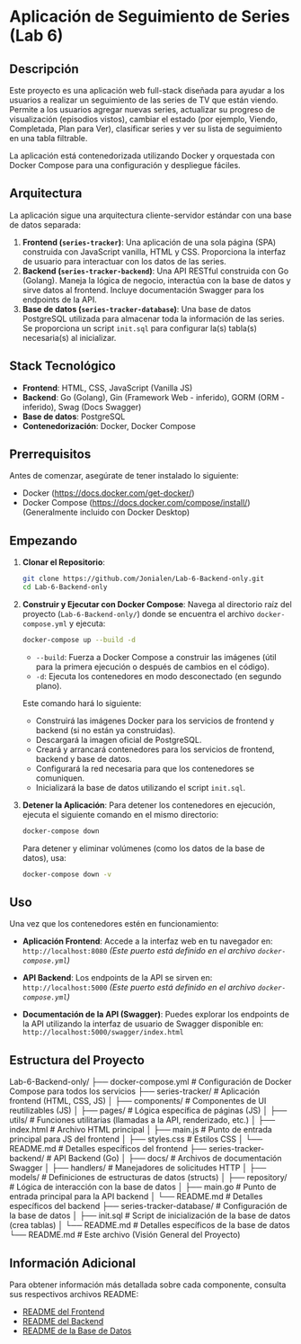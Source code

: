 # Aplicación de Seguimiento de Series (Lab 6)

## Descripción

Este proyecto es una aplicación web full-stack diseñada para ayudar a los usuarios a realizar un seguimiento de las series de TV que están viendo. Permite a los usuarios agregar nuevas series, actualizar su progreso de visualización (episodios vistos), cambiar el estado (por ejemplo, Viendo, Completada, Plan para Ver), clasificar series y ver su lista de seguimiento en una tabla filtrable.

La aplicación está contenedorizada utilizando Docker y orquestada con Docker Compose para una configuración y despliegue fáciles.

## Arquitectura

La aplicación sigue una arquitectura cliente-servidor estándar con una base de datos separada:

1. **Frontend (`series-tracker`)**: Una aplicación de una sola página (SPA) construida con JavaScript vanilla, HTML y CSS. Proporciona la interfaz de usuario para interactuar con los datos de las series.
2. **Backend (`series-tracker-backend`)**: Una API RESTful construida con Go (Golang). Maneja la lógica de negocio, interactúa con la base de datos y sirve datos al frontend. Incluye documentación Swagger para los endpoints de la API.
3. **Base de datos (`series-tracker-database`)**: Una base de datos PostgreSQL utilizada para almacenar toda la información de las series. Se proporciona un script `init.sql` para configurar la(s) tabla(s) necesaria(s) al inicializar.

## Stack Tecnológico

* **Frontend**: HTML, CSS, JavaScript (Vanilla JS)
* **Backend**: Go (Golang), Gin (Framework Web - inferido), GORM (ORM - inferido), Swag (Docs Swagger)
* **Base de datos**: PostgreSQL
* **Contenedorización**: Docker, Docker Compose

## Prerrequisitos

Antes de comenzar, asegúrate de tener instalado lo siguiente:

* Docker (https://docs.docker.com/get-docker/)
* Docker Compose (https://docs.docker.com/compose/install/) (Generalmente incluido con Docker Desktop)

## Empezando

1. **Clonar el Repositorio**:
    ```bash
    git clone https://github.com/Jonialen/Lab-6-Backend-only.git
    cd Lab-6-Backend-only
    ```

2. **Construir y Ejecutar con Docker Compose**:
    Navega al directorio raíz del proyecto (`Lab-6-Backend-only/`) donde se encuentra el archivo `docker-compose.yml` y ejecuta:
    ```bash
    docker-compose up --build -d
    ```
    * `--build`: Fuerza a Docker Compose a construir las imágenes (útil para la primera ejecución o después de cambios en el código).
    * `-d`: Ejecuta los contenedores en modo desconectado (en segundo plano).

    Este comando hará lo siguiente:
    * Construirá las imágenes Docker para los servicios de frontend y backend (si no están ya construidas).
    * Descargará la imagen oficial de PostgreSQL.
    * Creará y arrancará contenedores para los servicios de frontend, backend y base de datos.
    * Configurará la red necesaria para que los contenedores se comuniquen.
    * Inicializará la base de datos utilizando el script `init.sql`.

3. **Detener la Aplicación**:
    Para detener los contenedores en ejecución, ejecuta el siguiente comando en el mismo directorio:
    ```bash
    docker-compose down
    ```
    Para detener y eliminar volúmenes (como los datos de la base de datos), usa:
    ```bash
    docker-compose down -v
    ```

## Uso

Una vez que los contenedores estén en funcionamiento:

* **Aplicación Frontend**: Accede a la interfaz web en tu navegador en:
    `http://localhost:8080`
    *(Este puerto está definido en el archivo `docker-compose.yml`)*

* **API Backend**: Los endpoints de la API se sirven en:
    `http://localhost:5000`
    *(Este puerto está definido en el archivo `docker-compose.yml`)*

* **Documentación de la API (Swagger)**: Puedes explorar los endpoints de la API utilizando la interfaz de usuario de Swagger disponible en:
    `http://localhost:5000/swagger/index.html`

## Estructura del Proyecto

Lab-6-Backend-only/
├── docker-compose.yml        # Configuración de Docker Compose para todos los servicios
├── series-tracker/           # Aplicación frontend (HTML, CSS, JS)
│   ├── components/           # Componentes de UI reutilizables (JS)
│   ├── pages/                # Lógica específica de páginas (JS)
│   ├── utils/                # Funciones utilitarias (llamadas a la API, renderizado, etc.)
│   ├── index.html            # Archivo HTML principal
│   ├── main.js               # Punto de entrada principal para JS del frontend
│   ├── styles.css            # Estilos CSS
│   └── README.md             # Detalles específicos del frontend
├── series-tracker-backend/   # API Backend (Go)
│   ├── docs/                 # Archivos de documentación Swagger
│   ├── handlers/             # Manejadores de solicitudes HTTP
│   ├── models/               # Definiciones de estructuras de datos (structs)
│   ├── repository/           # Lógica de interacción con la base de datos
│   ├── main.go               # Punto de entrada principal para la API backend
│   └── README.md             # Detalles específicos del backend
├── series-tracker-database/  # Configuración de la base de datos
│   ├── init.sql              # Script de inicialización de la base de datos (crea tablas)
│   └── README.md             # Detalles específicos de la base de datos
└── README.md                 # Este archivo (Visión General del Proyecto)

## Información Adicional

Para obtener información más detallada sobre cada componente, consulta sus respectivos archivos README:

* [README del Frontend](./series-tracker/README.md)
* [README del Backend](./series-tracker-backend/README.md)
* [README de la Base de Datos](./series-tracker-database/README.md)
